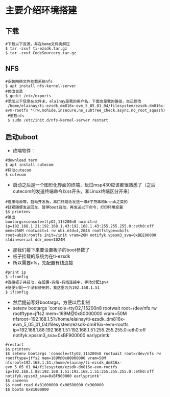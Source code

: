 # 主要介绍环境搭建
## 下载
```shell
#下载以下资源，并在home文件夹解压
$ tar -zxvf ti-ezsdk.tar.gz 
$ tar -zxvf CodeSourcery.tar.gz 
```
## NFS
```shell
#安装网络文件挂载系统nfs
$ apt install nfs-kernel-server
#修改目录
$ gedit /etc/exports
#添加以下信息在文件末，elainay是我的用户名，下面也是我的路径，自己修改
 /home/elainay/ti-ezsdk_dm816x-evm_5_05_01_04/filesystem/ezsdk-dm816x-evm-rootfs *(rw,nohide,insecure,no_subtree_check,async,no_root_squash)
 #重启nfs
 $ sudo /etc/init.d/nfs-kernel-server restart
```

## 启动uboot
- 终端软件：
```shell
#download term
$ apt install cutecom
#启动cutecom
$ cutecom
```
- 启动之后是一个图形化界面的终端，玩过msp430应该都很熟悉了（之后cutecom的发送终端命令以`$$`开头，和Linux终端区分开来）
```shell
#连接电源等，启动开发板，串口终端会发送一堆#字符串和break之类的
#赶紧随便发送回车，暂停boot启动，再发送以下命令，打印环境变量
$$ printenv
#输出
bootargs=console=ttyO2,115200n8 noinitrd ip=192.168.1.21:192.168.1.43:192.168.1.43:255.255.255.0::eth0:off mem=256M rootwait=1 rw ubi.mtd=4,2048 rootfstype=ubifs root=ubi0:rootfs init=/init vram=20M notifyk.vpssm3_sva=0xBEE00000 stdin=serial ddr_mem=1024M
```
- 那我们接下来要设置板子的boot参数了
- 板子挂载的系统为在ti-ezsdk
- 所以需要nfs，先配置有线连接
```shell
#print ip
$ ifconfig
#连接板子并启动，在设置-网络-有线连接中，手动分配ipv4
#随便分配一个没有使用的，我这里为为192.168.1.51
$ ifconfig
```
- 然后提前写好bootargs，方便以后复制
- setenv bootargs 'console=ttyO2,115200n8 rootwait root=/dev/nfs rw rootftype=jffs2 mem=169M@0x80000000 vram=50M  nfsroot=192.168.1.51:/home/elainay/ti-ezsdk_dm816x-evm_5_05_01_04/filesystem/ezsdk-dm816x-evm-rootfs ip=192.168.1.88:192.168.1.51:192.168.1.51:255.255.255.0::eth0:off notifyk.vpssm3_sva=0xBF900000 earlyprintk'
```shell
#restart
$$ printenv
$$ setenv bootargs 'console=ttyO2,115200n8 rootwait root=/dev/nfs rw rootftype=jffs2 mem=169M@0x80000000 vram=50M  nfsroot=192.168.1.51:/home/elainay/ti-ezsdk_dm816x-evm_5_05_01_04/filesystem/ezsdk-dm816x-evm-rootfs ip=192.168.1.88:192.168.1.51:192.168.1.51:255.255.255.0::eth0:off notifyk.vpssm3_sva=0xBF900000 earlyprintk'
$$ saveenv
$$ nand read 0x81000000 0x00580000 0x300000
$$ bootm 0x81000000
````